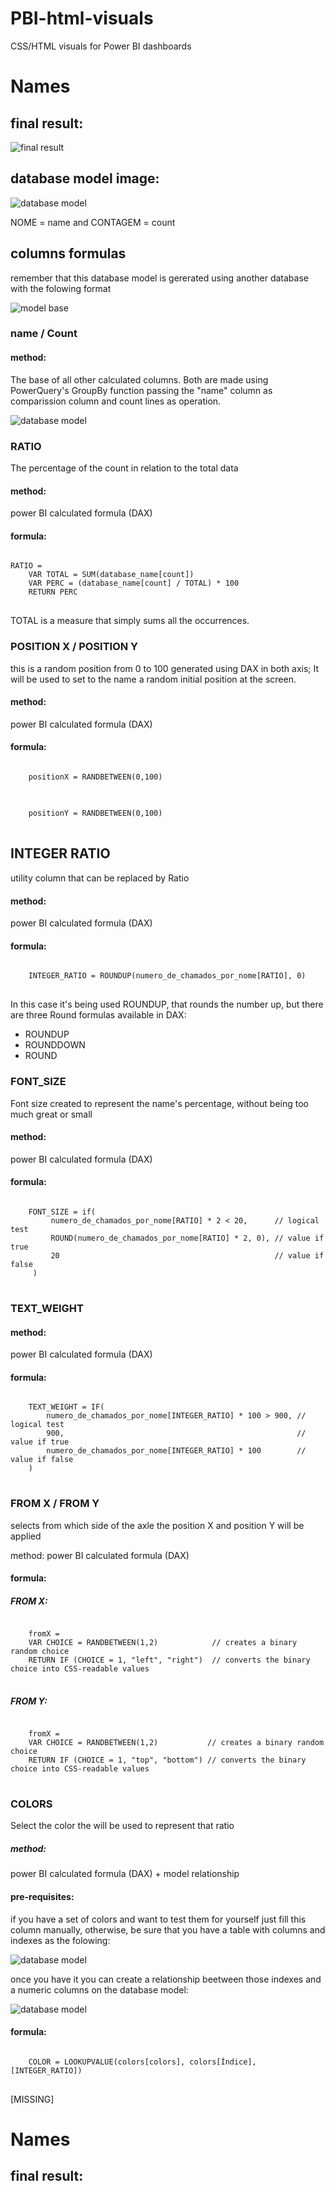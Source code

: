 # PBI-html-visuals
CSS/HTML visuals for Power BI dashboards

# Names

## final result:

![final result](https://raw.githubusercontent.com/Ronnie018/PBI-html-visuals/main/blobs/names.PNG?raw=true)

## database model image:

![database model](https://raw.githubusercontent.com/Ronnie018/PBI-html-visuals/main/blobs/database_model.PNG?raw=true)
 
NOME = name and CONTAGEM = count

## columns formulas

remember that this database model is gererated using another database with the folowing format

![model base](https://raw.githubusercontent.com/Ronnie018/PBI-html-visuals/main/blobs/model_base.PNG?raw=true)

### name / Count

#### method:
The base of all other calculated columns. Both are made using PowerQuery's GroupBy function passing the "name" column as comparission column and count lines as operation.

![database model](https://raw.githubusercontent.com/Ronnie018/PBI-html-visuals/main/blobs/groupby%20config.PNG?raw=true)

### RATIO
The percentage of the count in relation to the total data

#### method:
power BI calculated formula (DAX)

#### formula:
<pre>
<code>
RATIO = 
    VAR TOTAL = SUM(database_name[count])
    VAR PERC = (database_name[count] / TOTAL) * 100
    RETURN PERC
</code>
</pre>

TOTAL is a measure that simply sums all the occurrences.

### POSITION X / POSITION Y
this is a random position from 0 to 100 generated using DAX in both axis; It will be used to set to the name a random initial position at the screen.

#### method:
power BI calculated formula (DAX)

#### formula:

<pre>
<code>
    positionX = RANDBETWEEN(0,100)
</code>
</pre>

<pre>
<code>
    positionY = RANDBETWEEN(0,100)
</code>
</pre>

## INTEGER RATIO 

utility column that can be replaced by Ratio

#### method:
power BI calculated formula (DAX)

#### formula:

<pre>
<code>
    INTEGER_RATIO = ROUNDUP(numero_de_chamados_por_nome[RATIO], 0)
</code>
</pre>

In this case it's being used ROUNDUP, that rounds the number up, but there are three Round formulas available in DAX:
<ul>
 <li>ROUNDUP</li>
 <li>ROUNDDOWN</li>
 <li>ROUND</li>
</ul>

### FONT_SIZE 
Font size created to represent the name's percentage, without being too much great or small

#### method:
power BI calculated formula (DAX)

#### formula:

<pre>
<code>
    FONT_SIZE = if(
         numero_de_chamados_por_nome[RATIO] * 2 < 20,      // logical test
         ROUND(numero_de_chamados_por_nome[RATIO] * 2, 0), // value if true
         20                                                // value if false
     )
</code>
</pre>

### TEXT_WEIGHT

#### method:
power BI calculated formula (DAX)

#### formula:

<pre>
<code>
    TEXT_WEIGHT = IF(
        numero_de_chamados_por_nome[INTEGER_RATIO] * 100 > 900, // logical test
        900,                                                    // value if true
        numero_de_chamados_por_nome[INTEGER_RATIO] * 100        // value if false
    )
</code>
</pre>

### FROM X / FROM Y
selects from which side of the axle the position X and position Y will be applied

method: 
power BI calculated formula (DAX)

#### formula:

##### FROM X:
<pre>
<code>
    fromX = 
    VAR CHOICE = RANDBETWEEN(1,2)            // creates a binary random choice 
    RETURN IF (CHOICE = 1, "left", "right")  // converts the binary choice into CSS-readable values
</code>
</pre>

##### FROM Y:
<pre>
<code>
    fromX = 
    VAR CHOICE = RANDBETWEEN(1,2)           // creates a binary random choice 
    RETURN IF (CHOICE = 1, "top", "bottom") // converts the binary choice into CSS-readable values
</code>
</pre>

### COLORS 
Select the color the will be used to represent that ratio

##### method: 
power BI calculated formula (DAX) + model relationship

#### pre-requisites:
if you have a set of colors and want to test them for yourself just fill this column manually, otherwise, be sure that you have a table with columns and indexes as the folowing:

![database model](https://raw.githubusercontent.com/Ronnie018/PBI-html-visuals/main/blobs/colors_base.PNG?raw=true)

once you have it you can create a relationship beetween those indexes and a numeric columns on the database model:

![database model](https://raw.githubusercontent.com/Ronnie018/PBI-html-visuals/main/blobs/relationship.PNG?raw=true)

#### formula:

<pre>
<code>
    COLOR = LOOKUPVALUE(colors[colors], colors[Índice], [INTEGER_RATIO])
</code>
</pre>

\[MISSING\]

# Names

## final result:

